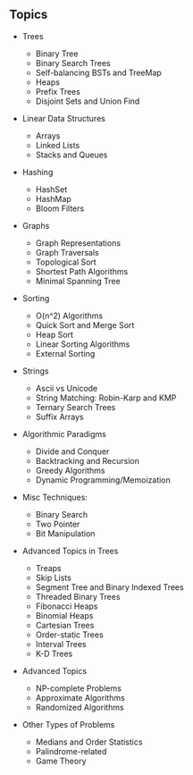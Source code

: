 Topics
----
* Trees
  * Binary Tree
  * Binary Search Trees
  * Self-balancing BSTs and TreeMap
  * Heaps
  * Prefix Trees
  * Disjoint Sets and Union Find

* Linear Data Structures
  * Arrays
  * Linked Lists
  * Stacks and Queues

* Hashing
  * HashSet
  * HashMap
  * Bloom Filters

* Graphs
  * Graph Representations
  * Graph Traversals
  * Topological Sort
  * Shortest Path Algorithms
  * Minimal Spanning Tree

* Sorting
  * O(n^2) Algorithms
  * Quick Sort and Merge Sort
  * Heap Sort
  * Linear Sorting Algorithms
  * External Sorting

* Strings
  * Ascii vs Unicode
  * String Matching: Robin-Karp and KMP
  * Ternary Search Trees
  * Suffix Arrays

* Algorithmic Paradigms
  * Divide and Conquer
  * Backtracking and Recursion
  * Greedy Algorithms
  * Dynamic Programming/Memoization

* Misc Techniques:
  * Binary Search
  * Two Pointer
  * Bit Manipulation

* Advanced Topics in Trees
  * Treaps
  * Skip Lists
  * Segment Tree and Binary Indexed Trees
  * Threaded Binary Trees
  * Fibonacci Heaps
  * Binomial Heaps
  * Cartesian Trees
  * Order-static Trees
  * Interval Trees
  * K-D Trees

* Advanced Topics
  * NP-complete Problems
  * Approximate Algorithms
  * Randomized Algorithms

* Other Types of Problems
  * Medians and Order Statistics
  * Palindrome-related
  * Game Theory
